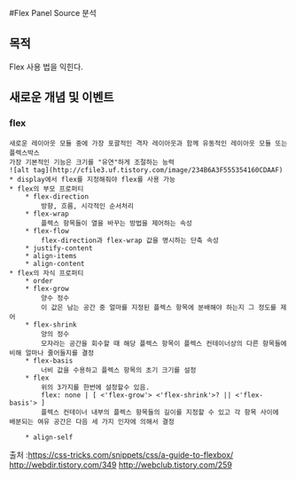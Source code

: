 #Flex Panel Source 분석

## 목적

Flex 사용 법을 익힌다.

## 새로운 개념 및 이벤트

### flex
	새로운 레이아웃 모듈 중에 가장 포괄적인 격자 레이아웃과 함께 유동적인 레이아웃 모듈 또는 플렉스박스
	가장 기본적인 기능은 크기를 "유연"하게 조절하는 능력
	![alt tag](http://cfile3.uf.tistory.com/image/234B6A3F555354160CDAAF)
	* display에서 flex를 지정해줘야 flex를 사용 가능
	* flex의 부모 프로퍼티
		* flex-direction
            방향, 흐름, 시각적인 순서처리 
		* flex-wrap
            플렉스 항목들이 열을 바꾸는 방법을 제어하는 속성
		* flex-flow
            flex-direction과 flex-wrap 값을 명시하는 단축 속성
		* justify-content
		* align-items
		* align-content
	* flex의 자식 프로퍼티	
		* order
		* flex-grow
            양수 정수
            이 값은 남는 공간 중 얼마를 지정된 플렉스 항목에 분배해야 하는지 그 정도를 제어
		* flex-shrink
            양의 정수
            모자라는 공간을 회수할 때 해당 플렉스 항목이 플렉스 컨테이너상의 다른 항목들에 비해 얼마나 줄어들지를 결정
		* flex-basis
            너비 값을 수용하고 플렉스 항목의 초기 크기를 설정
		* flex
            위의 3가지를 한번에 설정할수 있음.
            flex: none | [ <'flex-grow'> <'flex-shrink'>? || <'flex-basis'> ]
            플렉스 컨테이너 내부의 플렉스 항목들의 길이를 지정할 수 있고 각 항목 사이에 배분되는 여유 공간은 다음 세 가지 인자에 의해서 결정
            
		* align-self

출처 :https://css-tricks.com/snippets/css/a-guide-to-flexbox/
http://webdir.tistory.com/349
http://webclub.tistory.com/259